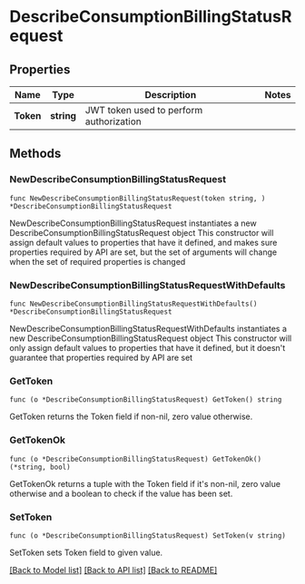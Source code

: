 # DescribeConsumptionBillingStatusRequest

## Properties

Name | Type | Description | Notes
------------ | ------------- | ------------- | -------------
**Token** | **string** | JWT token used to perform authorization | 

## Methods

### NewDescribeConsumptionBillingStatusRequest

`func NewDescribeConsumptionBillingStatusRequest(token string, ) *DescribeConsumptionBillingStatusRequest`

NewDescribeConsumptionBillingStatusRequest instantiates a new DescribeConsumptionBillingStatusRequest object
This constructor will assign default values to properties that have it defined,
and makes sure properties required by API are set, but the set of arguments
will change when the set of required properties is changed

### NewDescribeConsumptionBillingStatusRequestWithDefaults

`func NewDescribeConsumptionBillingStatusRequestWithDefaults() *DescribeConsumptionBillingStatusRequest`

NewDescribeConsumptionBillingStatusRequestWithDefaults instantiates a new DescribeConsumptionBillingStatusRequest object
This constructor will only assign default values to properties that have it defined,
but it doesn't guarantee that properties required by API are set

### GetToken

`func (o *DescribeConsumptionBillingStatusRequest) GetToken() string`

GetToken returns the Token field if non-nil, zero value otherwise.

### GetTokenOk

`func (o *DescribeConsumptionBillingStatusRequest) GetTokenOk() (*string, bool)`

GetTokenOk returns a tuple with the Token field if it's non-nil, zero value otherwise
and a boolean to check if the value has been set.

### SetToken

`func (o *DescribeConsumptionBillingStatusRequest) SetToken(v string)`

SetToken sets Token field to given value.



[[Back to Model list]](../README.md#documentation-for-models) [[Back to API list]](../README.md#documentation-for-api-endpoints) [[Back to README]](../README.md)


